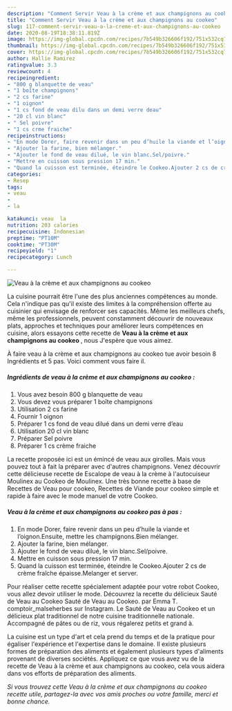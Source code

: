 ```yaml
---
description: "Comment Servir Veau à la crème et aux champignons au cookeo"
title: "Comment Servir Veau à la crème et aux champignons au cookeo"
slug: 117-comment-servir-veau-a-la-creme-et-aux-champignons-au-cookeo
date: 2020-08-19T18:38:11.819Z
image: https://img-global.cpcdn.com/recipes/7b549b326606f192/751x532cq70/veau-a-la-creme-et-aux-champignons-au-cookeo-photo-principale-de-la-recette.jpg
thumbnail: https://img-global.cpcdn.com/recipes/7b549b326606f192/751x532cq70/veau-a-la-creme-et-aux-champignons-au-cookeo-photo-principale-de-la-recette.jpg
cover: https://img-global.cpcdn.com/recipes/7b549b326606f192/751x532cq70/veau-a-la-creme-et-aux-champignons-au-cookeo-photo-principale-de-la-recette.jpg
author: Hallie Ramirez
ratingvalue: 3.3
reviewcount: 4
recipeingredient:
- "800 g blanquette de veau"
- "1 boîte champignons"
- "2 cs farine"
- "1 oignon"
- "1 cs fond de veau dilu dans un demi verre deau"
- "20 cl vin blanc"
- " Sel poivre"
- "1 cs crme fraiche"
recipeinstructions:
- "En mode Dorer, faire revenir dans un peu d’huile la viande et l’oignon.Ensuite, mettre les champignons.Bien mélanger."
- "Ajouter la farine, bien mélanger."
- "Ajouter le fond de veau dilué, le vin blanc.Sel/poivre."
- "Mettre en cuisson sous pression 17 min."
- "Quand la cuisson est terminée, éteindre le Cookeo.Ajouter 2 cs de crème fraîche épaisse.Melanger et server."
categories:
- Resep
tags:
- veau
- 
- la

katakunci: veau  la 
nutrition: 203 calories
recipecuisine: Indonesian
preptime: "PT10M"
cooktime: "PT30M"
recipeyield: "1"
recipecategory: Lunch

---
```



![Veau à la crème et aux champignons au cookeo](https://img-global.cpcdn.com/recipes/7b549b326606f192/751x532cq70/veau-a-la-creme-et-aux-champignons-au-cookeo-photo-principale-de-la-recette.jpg)

La cuisine pourrait être l'une des plus anciennes compétences au monde. Cela n'indique pas qu'il existe des limites à la compréhension offerte au cuisinier qui envisage de renforcer ses capacités. Même les meilleurs chefs, même les professionnels, peuvent constamment découvrir de nouveaux plats, approches et techniques pour améliorer leurs compétences en cuisine, alors essayons cette recette de <strong> Veau à la crème et aux champignons au cookeo </strong>, nous J'espère que vous aimez.

<!--inarticleads1-->

À faire veau à la crème et aux champignons au cookeo tue avoir besoin 8 Ingrédients et 5 pas. Voici comment vous faire il.

##### Ingrédients de veau à la crème et aux champignons au cookeo :

1. Vous avez besoin 800 g blanquette de veau
1. Vous devez vous préparer 1 boîte champignons
1. Utilisation 2 cs farine
1. Fournir 1 oignon
1. Préparer 1 cs fond de veau dilué dans un demi verre d’eau
1. Utilisation 20 cl vin blanc
1. Préparer  Sel poivre
1. Préparer 1 cs crème fraiche


La recette proposée ici est un émincé de veau aux girolles. Mais vous pouvez tout à fait la préparer avec d&#39;autres champignons. Venez découvrir cette délicieuse recette de Escalope de veau à la crème à l&#39;autocuiseur Moulinex au Cookeo de Moulinex. Une très bonne recette à base de Recettes de Veau pour cookeo, Recettes de Viande pour cookeo simple et rapide à faire avec le mode manuel de votre Cookeo. 

<!--inarticleads2-->

##### Veau à la crème et aux champignons au cookeo pas à pas :

1. En mode Dorer, faire revenir dans un peu d’huile la viande et l’oignon.Ensuite, mettre les champignons.Bien mélanger.
1. Ajouter la farine, bien mélanger.
1. Ajouter le fond de veau dilué, le vin blanc.Sel/poivre.
1. Mettre en cuisson sous pression 17 min.
1. Quand la cuisson est terminée, éteindre le Cookeo.Ajouter 2 cs de crème fraîche épaisse.Melanger et server.


Pour réaliser cette recette spécialement adaptée pour votre robot Cookeo, vous allez devoir utiliser le mode. Découvrez la recette du délicieux Sauté de Veau au Cookeo Sauté de Veau au Cookeo. par Emma T. comptoir_malseherbes sur Instagram. Le Sauté de Veau au Cookeo et un délicieux plat traditionnel de notre cuisine traditionnelle nationale. Accompagné de pâtes ou de riz, vous régalerez petits et grand à. 

<!--inarticleads1-->

<p>
La cuisine est un type d'art et cela prend du temps et de la pratique pour égaliser l'expérience et l'expertise dans le domaine. Il existe plusieurs formes de préparation des aliments et également plusieurs types d'aliments provenant de diverses sociétés. Appliquez ce que vous avez vu de la recette de Veau à la crème et aux champignons au cookeo, cela vous aidera dans vos efforts de préparation des aliments.
</p>

<p>
<i>Si vous trouvez cette Veau à la crème et aux champignons au cookeo recette utile, partagez-la avec vos amis proches ou votre famille, merci et bonne chance.</i>
</p>
